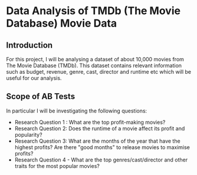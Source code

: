 # Data Analysis of TMDb (The Movie Database) Movie Data

## Introduction
For this project, I will be analysing a dataset of about 10,000 movies from The Movie Database (TMDb). This dataset contains relevant information such as budget, revenue, genre, cast, director and runtime etc which will be useful for our analysis.

## Scope of AB Tests
In particular I will be investigating the following questions:
* Research Question 1 : What are the top profit-making movies?
* Research Question 2: Does the runtime of a movie affect its profit and popularity?
* Research Question 3: What are the months of the year that have the highest profits? Are there "good months" to release movies to maximise profits?
* Research Question 4 - What are the top genres/cast/director and other traits for the most popular movies?
